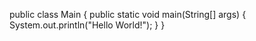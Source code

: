public class Main {
	public static void main(String[] args) {
    	    System.out.println("Hello World!");
	}
}
